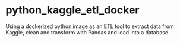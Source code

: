 # python_kaggle_etl_docker
Using a dockerized python image as an ETL tool to extract data from Kaggle, clean and transform with Pandas and load into a database
